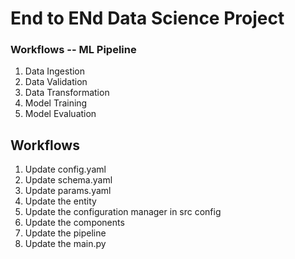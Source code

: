 # End to ENd Data Science Project 


### Workflows -- ML Pipeline

1. Data Ingestion
2. Data Validation
3. Data Transformation
4. Model Training
5. Model Evaluation


## Workflows

1. Update config.yaml
2. Update schema.yaml
3. Update params.yaml
4. Update the entity
5. Update the configuration manager in src config 
6. Update the components
7. Update the pipeline 
8. Update the main.py 
